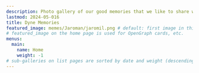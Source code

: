 ```yaml
---
description: Photo gallery of our good memories that we like to share with the public.
lastmod: 2024-05-016
title: Dyne Memories
featured_image: memes/Jaroman/jaromil.png # default: first image in this directory
# featured_image on the home page is used for OpenGraph cards, etc.
menus:
  main:
    name: Home
    weight: -1
# sub-galleries on list pages are sorted by date and weight (descending)
---
```

